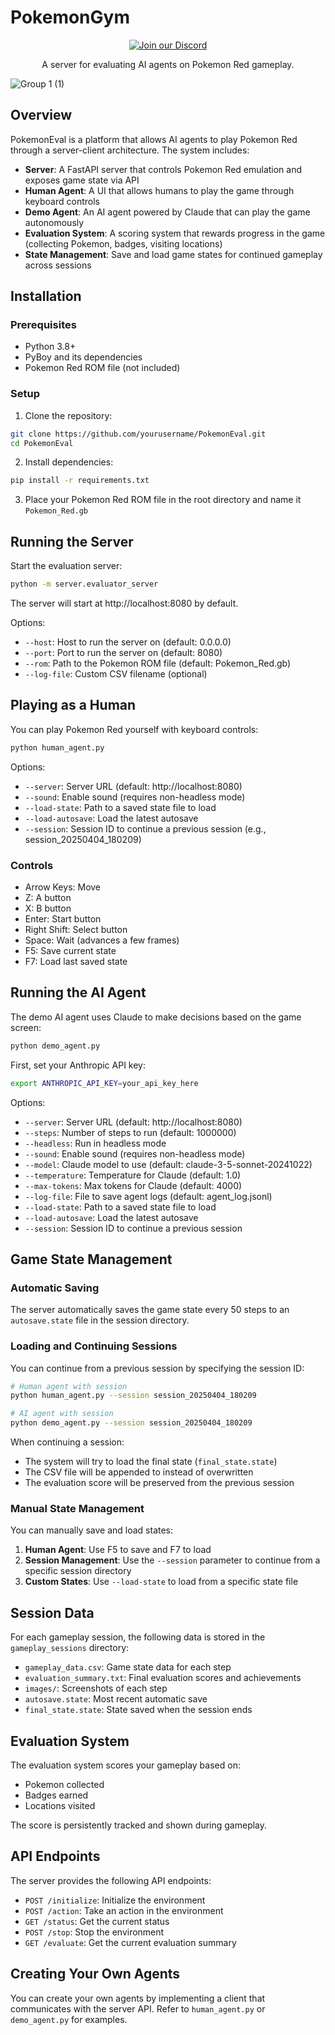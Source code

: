 # PokemonGym   
<div align="center">
  <a href="https://discord.gg/mZ9Rc8q8W3" target="_blank">
    <img src="https://img.shields.io/badge/Join%20our%20Discord-5865F2?style=for-the-badge&logo=discord&logoColor=white" alt="Join our Discord">
  </a>
  <p>
    A server for evaluating AI agents on Pokemon Red gameplay.
  </p>
  
</div>




![Group 1 (1)](https://github.com/user-attachments/assets/25f3da86-0335-4324-8dab-f64f0d6791bf)

## Overview

PokemonEval is a platform that allows AI agents to play Pokemon Red through a server-client architecture. The system includes:

- **Server**: A FastAPI server that controls Pokemon Red emulation and exposes game state via API
- **Human Agent**: A UI that allows humans to play the game through keyboard controls
- **Demo Agent**: An AI agent powered by Claude that can play the game autonomously
- **Evaluation System**: A scoring system that rewards progress in the game (collecting Pokemon, badges, visiting locations)
- **State Management**: Save and load game states for continued gameplay across sessions

## Installation

### Prerequisites

- Python 3.8+
- PyBoy and its dependencies
- Pokemon Red ROM file (not included)

### Setup

1. Clone the repository:
```bash
git clone https://github.com/yourusername/PokemonEval.git
cd PokemonEval
```

2. Install dependencies:
```bash
pip install -r requirements.txt
```

3. Place your Pokemon Red ROM file in the root directory and name it `Pokemon_Red.gb`

## Running the Server

Start the evaluation server:

```bash
python -m server.evaluator_server
```

The server will start at http://localhost:8080 by default.

Options:
- `--host`: Host to run the server on (default: 0.0.0.0)
- `--port`: Port to run the server on (default: 8080)
- `--rom`: Path to the Pokemon ROM file (default: Pokemon_Red.gb)
- `--log-file`: Custom CSV filename (optional)

## Playing as a Human

You can play Pokemon Red yourself with keyboard controls:

```bash
python human_agent.py
```

Options:
- `--server`: Server URL (default: http://localhost:8080)
- `--sound`: Enable sound (requires non-headless mode)
- `--load-state`: Path to a saved state file to load
- `--load-autosave`: Load the latest autosave
- `--session`: Session ID to continue a previous session (e.g., session_20250404_180209)

### Controls

- Arrow Keys: Move
- Z: A button
- X: B button
- Enter: Start button
- Right Shift: Select button
- Space: Wait (advances a few frames)
- F5: Save current state
- F7: Load last saved state

## Running the AI Agent

The demo AI agent uses Claude to make decisions based on the game screen:

```bash
python demo_agent.py
```

First, set your Anthropic API key:
```bash
export ANTHROPIC_API_KEY=your_api_key_here
```

Options:
- `--server`: Server URL (default: http://localhost:8080)
- `--steps`: Number of steps to run (default: 1000000)
- `--headless`: Run in headless mode
- `--sound`: Enable sound (requires non-headless mode)
- `--model`: Claude model to use (default: claude-3-5-sonnet-20241022)
- `--temperature`: Temperature for Claude (default: 1.0)
- `--max-tokens`: Max tokens for Claude (default: 4000)
- `--log-file`: File to save agent logs (default: agent_log.jsonl)
- `--load-state`: Path to a saved state file to load
- `--load-autosave`: Load the latest autosave
- `--session`: Session ID to continue a previous session

## Game State Management

### Automatic Saving

The server automatically saves the game state every 50 steps to an `autosave.state` file in the session directory.

### Loading and Continuing Sessions

You can continue from a previous session by specifying the session ID:

```bash
# Human agent with session
python human_agent.py --session session_20250404_180209

# AI agent with session
python demo_agent.py --session session_20250404_180209
```

When continuing a session:
- The system will try to load the final state (`final_state.state`)
- The CSV file will be appended to instead of overwritten
- The evaluation score will be preserved from the previous session

### Manual State Management

You can manually save and load states:

1. **Human Agent**: Use F5 to save and F7 to load
2. **Session Management**: Use the `--session` parameter to continue from a specific session directory
3. **Custom States**: Use `--load-state` to load from a specific state file

## Session Data

For each gameplay session, the following data is stored in the `gameplay_sessions` directory:

- `gameplay_data.csv`: Game state data for each step
- `evaluation_summary.txt`: Final evaluation scores and achievements
- `images/`: Screenshots of each step
- `autosave.state`: Most recent automatic save
- `final_state.state`: State saved when the session ends

## Evaluation System

The evaluation system scores your gameplay based on:
- Pokemon collected
- Badges earned
- Locations visited

The score is persistently tracked and shown during gameplay.

## API Endpoints

The server provides the following API endpoints:

- `POST /initialize`: Initialize the environment
- `POST /action`: Take an action in the environment
- `GET /status`: Get the current status
- `POST /stop`: Stop the environment
- `GET /evaluate`: Get the current evaluation summary

## Creating Your Own Agents

You can create your own agents by implementing a client that communicates with the server API. Refer to `human_agent.py` or `demo_agent.py` for examples.

